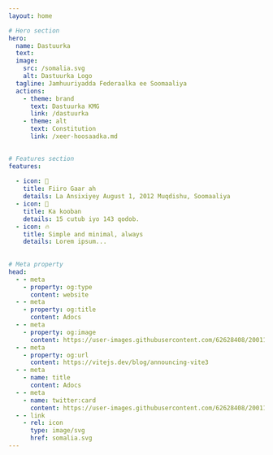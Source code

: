 ```yaml
---
layout: home

# Hero section
hero:
  name: Dastuurka
  text: 
  image:
    src: /somalia.svg
    alt: Dastuurka Logo 
  tagline: Jamhuuriyadda Federaalka ee Soomaaliya
  actions:
    - theme: brand
      text: Dastuurka KMG
      link: /dastuurka
    - theme: alt
      text: Constitution
      link: /xeer-hoosaadka.md
      

# Features section
features:
  
  - icon: 📆
    title: Fiiro Gaar ah
    details: La Ansixiyey August 1, 2012 Muqdishu, Soomaaliya
  - icon: 📂
    title: Ka kooban
    details: 15 cutub iyo 143 qodob.
  - icon: 🔥
    title: Simple and minimal, always
    details: Lorem ipsum...  
  
  
# Meta property
head:
  - - meta
    - property: og:type
      content: website
  - - meta
    - property: og:title
      content: Adocs
  - - meta
    - property: og:image
      content: https://user-images.githubusercontent.com/62628408/200117602-4b274d14-b1b2-4f61-8dcd-9f9482c677a0.png
  - - meta
    - property: og:url
      content: https://vitejs.dev/blog/announcing-vite3
  - - meta
    - name: title
      content: Adocs
  - - meta
    - name: twitter:card
      content: https://user-images.githubusercontent.com/62628408/200117602-4b274d14-b1b2-4f61-8dcd-9f9482c677a0.png
  - - link
    - rel: icon
      type: image/svg
      href: somalia.svg
---
```


<style>
:root {
  --vp-home-hero-name-color: transparent;
  --vp-home-hero-name-background: -webkit-linear-gradient(120deg, #3F8ADE 30%, #41d1ff);

  --vp-home-hero-image-background-image: linear-gradient(-45deg, #bd34fe 50%, #41d1ff 50%);
  --vp-home-hero-image-filter: blur(44px);
}

@media (min-width: 640px) {
  :root {
    --vp-home-hero-image-filter: blur(56px);
  }
}

@media (min-width: 960px) {
  :root {
    --vp-home-hero-image-filter: blur(68px);
  }
}
</style>
